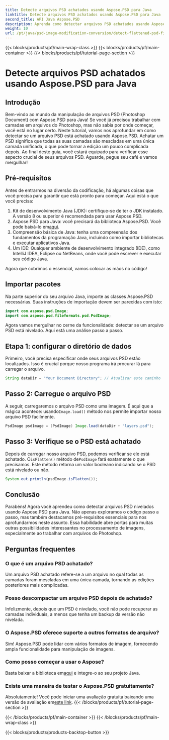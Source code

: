 ```yaml
---
title: Detecte arquivos PSD achatados usando Aspose.PSD para Java
linktitle: Detecte arquivos PSD achatados usando Aspose.PSD para Java
second_title: API Java Aspose.PSD
description: Aprenda como detectar arquivos PSD achatados usando Aspose.PSD para Java, passo a passo neste tutorial abrangente.
weight: 10
url: /pt/java/psd-image-modification-conversion/detect-flattened-psd-files/
---
```


{{< blocks/products/pf/main-wrap-class >}}
{{< blocks/products/pf/main-container >}}
{{< blocks/products/pf/tutorial-page-section >}}

# Detecte arquivos PSD achatados usando Aspose.PSD para Java

## Introdução

Bem-vindo ao mundo da manipulação de arquivos PSD (Photoshop Document) com Aspose.PSD para Java! Se você já precisou trabalhar com camadas em arquivos do Photoshop, mas não sabia por onde começar, você está no lugar certo. Neste tutorial, vamos nos aprofundar em como detectar se um arquivo PSD está achatado usando Aspose.PSD. Achatar um PSD significa que todas as suas camadas são mescladas em uma única camada unificada, o que pode tornar a edição um pouco complicada depois. Ao final deste guia, você estará equipado para verificar esse aspecto crucial de seus arquivos PSD. Aguarde, pegue seu café e vamos mergulhar!

## Pré-requisitos

Antes de entrarmos na diversão da codificação, há algumas coisas que você precisa para garantir que está pronto para começar. Aqui está o que você precisa:

1. Kit de desenvolvimento Java (JDK): certifique-se de ter o JDK instalado. A versão 8 ou superior é recomendada para usar Aspose.PSD.
2.  Aspose.PSD para Java: você precisará da biblioteca Aspose.PSD. Você pode baixá-lo em[aqui](https://releases.aspose.com/psd/java/).
3. Compreensão básica de Java: tenha uma compreensão dos fundamentos da programação Java, incluindo como importar bibliotecas e executar aplicativos Java.
4. Um IDE: Qualquer ambiente de desenvolvimento integrado (IDE), como IntelliJ IDEA, Eclipse ou NetBeans, onde você pode escrever e executar seu código Java.

Agora que cobrimos o essencial, vamos colocar as mãos no código!

## Importar pacotes

Na parte superior do seu arquivo Java, importe as classes Aspose.PSD necessárias. Suas instruções de importação devem ser parecidas com isto:

```java
import com.aspose.psd.Image;
import com.aspose.psd.fileformats.psd.PsdImage;
```

Agora vamos mergulhar no cerne da funcionalidade: detectar se um arquivo PSD está nivelado. Aqui está uma análise passo a passo.

## Etapa 1: configurar o diretório de dados

Primeiro, você precisa especificar onde seus arquivos PSD estão localizados. Isso é crucial porque nosso programa irá procurar lá para carregar o arquivo.

```java
String dataDir = "Your Document Directory"; // Atualizar este caminho
```

## Passo 2: Carregue o arquivo PSD

 A seguir, carregaremos o arquivo PSD como uma imagem. É aqui que a mágica acontece: usando`Image.load()` método nos permite importar nosso arquivo PSD facilmente.

```java
PsdImage psdImage = (PsdImage) Image.load(dataDir + "layers.psd");
```

## Passo 3: Verifique se o PSD está achatado

Depois de carregar nosso arquivo PSD, podemos verificar se ele está achatado. O`isFlatten()` método de`PsdImage` fará exatamente o que precisamos. Este método retorna um valor booleano indicando se o PSD está nivelado ou não.

```java
System.out.println(psdImage.isFlatten());
```

## Conclusão

Parabéns! Agora você aprendeu como detectar arquivos PSD nivelados usando Aspose.PSD para Java. Não apenas exploramos o código passo a passo, mas também destacamos pré-requisitos essenciais para nos aprofundarmos neste assunto. Essa habilidade abre portas para muitas outras possibilidades interessantes no processamento de imagens, especialmente ao trabalhar com arquivos do Photoshop.

## Perguntas frequentes

### O que é um arquivo PSD achatado?
Um arquivo PSD achatado refere-se a um arquivo no qual todas as camadas foram mescladas em uma única camada, tornando as edições posteriores mais complicadas.

### Posso descompactar um arquivo PSD depois de achatado?
Infelizmente, depois que um PSD é nivelado, você não pode recuperar as camadas individuais, a menos que tenha um backup da versão não nivelada.

### O Aspose.PSD oferece suporte a outros formatos de arquivo?
Sim! Aspose.PSD pode lidar com vários formatos de imagem, fornecendo ampla funcionalidade para manipulação de imagens.

### Como posso começar a usar o Aspose?
 Basta baixar a biblioteca em[aqui](https://releases.aspose.com/psd/java/) e integre-o ao seu projeto Java.

### Existe uma maneira de testar o Aspose.PSD gratuitamente?
 Absolutamente! Você pode iniciar uma avaliação gratuita baixando uma versão de avaliação em[este link](https://releases.aspose.com/).
{{< /blocks/products/pf/tutorial-page-section >}}

{{< /blocks/products/pf/main-container >}}
{{< /blocks/products/pf/main-wrap-class >}}

{{< blocks/products/products-backtop-button >}}

